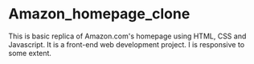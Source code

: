 # Amazon_homepage_clone
This is basic replica of Amazon.com's homepage using HTML, CSS and Javascript. It is a front-end web development project. I is responsive to some extent.

